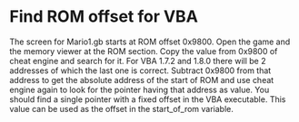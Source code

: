 # Find ROM offset for VBA

The screen for Mario1.gb starts at ROM offset 0x9800. Open the game and the memory viewer at the ROM section.
Copy the value from 0x9800 of cheat engine and search for it. For VBA 1.7.2 and 1.8.0 there will be 2 addresses of which the last one is correct.
Subtract 0x9800 from that address to get the absolute address of the start of ROM and use cheat engine again to look for the pointer having that address as value.
You should find a single pointer with a fixed offset in the VBA executable. This value can be used as the offset in the start_of_rom variable.